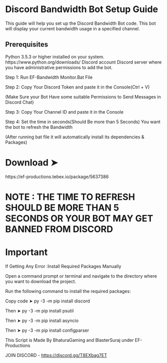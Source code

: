 <h1>Discord Bandwidth Bot Setup Guide</h1>

This guide will help you set up the Discord Bandwidth Bot code. This bot will display your current bandwidth usage in a specified channel.


<h2>Prerequisites</h2>
Python 3.5.3 or higher installed on your system.
https://www.python.org/downloads/
Discord account
Discord server where you have administrative permissions to add the bot.

Step 1: Run EF-Bandwidth Monitor.Bat File

Step 2: Copy Your Discord Token and paste it in the Console(Ctrl + V)

(Make Sure your Bot Have some suitable Permissions to Send Messages in Discord Chat)

Step 3: Copy Your Channel ID and paste it in the Console

Step 4: Set the time in seconds(Should Be more than 5 Seconds) You want the bot to refresh the Bandwidth

(After running bat file it will automatically install its dependencies & Packages)

<h1>Download ➤</h1> https://ef-productions.tebex.io/package/5637386 

<h1>NOTE : THE TIME TO REFRESH SHOULD BE MORE THAN 5 SECONDS OR YOUR BOT MAY GET BANNED FROM DISCORD</h1>

<h1>Important</h1>

If Getting Any Error 
:Install Required Packages Manually 

Open a command prompt or terminal and navigate to the directory where you want to download the project.

Run the following command to install the required packages:

Copy code ➤
py -3 -m pip install discord

Then ➤
py -3 -m pip install psutil 

Then ➤
py -3 -m pip install asyncio

Then ➤
py -3 -m pip install configparser


This Script is Made By BhaturaGaming and BlasterSuraj under EF-Productions 

JOIN DISCORD - https://discord.gg/T8EXbag7ET



